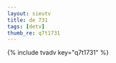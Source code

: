 ```yaml
--- 
layout: sieutv
title: de 731
tags: [detv]
thumb_re: q7t1731
---
```

{% include tvadv key="q7t1731" %} 
